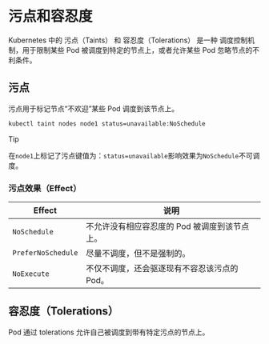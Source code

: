 # 污点和容忍度

Kubernetes 中的 污点（Taints） 和 容忍度（Tolerations） 是一种 调度控制机制，用于限制某些 Pod 被调度到特定的节点上，或者允许某些 Pod 忽略节点的不利条件。

## 污点

污点用于标记节点“不欢迎”某些 Pod 调度到该节点上。

```bash
kubectl taint nodes node1 status=unavailable:NoSchedule
```

> [!TIP]
> 在`node1`上标记了污点键值为：`status=unavailable`影响效果为`NoSchedule`不可调度。

### 污点效果（Effect）

| Effect             | 说明                        |
| ------------------ | ------------------------- |
| `NoSchedule`       | 不允许没有相应容忍度的 Pod 被调度到该节点上。 |
| `PreferNoSchedule` | 尽量不调度，但不是强制的。             |
| `NoExecute`        | 不仅不调度，还会驱逐现有不容忍该污点的 Pod。  |

## 容忍度（Tolerations）

Pod 通过 tolerations 允许自己被调度到带有特定污点的节点上。

